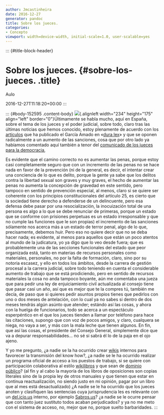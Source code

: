 ```yaml
---
author: Jmcastinheira
date: 2016-12-27
generator: pandoc
title: Sobre los jueces.
categories:
- Concepto
viewport: width=device-width, initial-scale=1.0, user-scalable=yes
---
```


::: {#title-block-header}
# Sobre los jueces. {#sobre-los-jueces. .title}

Aulo

2016-12-27T11:18:20+00:00
:::

::: {#body-152595 .content-body}
![](http://www.humor12.com/data/media/13/justicia_www_humor12_com.jpg){.alignleft
width="234" height="175" align="left" border="0"}Últimamente se habla
mucho, aquí en España, sobre el tema de los jueces y el poder judicial,
sobre todo, claro tras las últimas noticias que hemos conocido, estoy
plenamente de acuerdo con los
[artículos](http://garciamado.blogspot.com/2008/03/jueces-independientes.html)
que ha publicado el García Amado en «[dura
lex](http://garciamado.blogspot.com/)» y que se oponen radicalmente a un
aumento de las sanciones, cosa que por otro lado ya habíamos comentado
aquí también a tenor del [comunicado de los jueces para la
democracia](http://entelequia.bligoo.com/content/view/140189/Los_jueces_y_el_manifiesto.html),

Es evidente que el camino correcto no es aumentar las penas, porque
estoy casi completamente seguro que con un incremento de las penas no se
hace nada en favor de la prevención (ni de la general, es decir, el
intentar crear una conciencia de lo que es delito, porque la gente ya
sabe que los delitos contra la libertad sexual son graves y muy graves,
el hecho de aumentar las penas no aumenta la concepción de gravedad en
este sentido, pero tampoco en sentido de prevención especial, al menos,
claro si se quiere ser coherente con los principios constitucionales del
artículo 25, es cierto que la sociedad tiene derecho a defenderse de un
delincuente, pero esa defensa debe pasar por una resocialización, la
inocuización total de una persona es algo a lo que se debe renunciar de
primeras, porque un estado que se conforme con prisiones perpetuas es un
estado irresponsable y que no cumple las funciones que le son propias)
el incremento de las sanciones sólamente nos acerca más a un estado de
terror penal, algo de lo que, precisamente, debemos huir. Pero eso no
quiere decir que no se deba hacer nada; es evidente, al menos para
aquellos que están un poco atentos al mundo de la judicatura, yo ya digo
que lo veo desde fuera; que es probablemente una de las secciones
funcionales del estado que peor organizada está, tanto en materias de
recursos personales como materiales, personales, no por la falta de
formación, claro, sino por su notoria escasez, y ello en todos los
ámbitos, desde la carrera de gestión procesal a la carrera judicial,
sobre todo teniendo en cuenta el considerable aumento de trabajo que se
está prodiciendo, pero en sentido de recursos materiales la cosa no anda
tampoco boyante, aún me comentaba una jueza que para pedir una ley de
enjuiciamiento civil actualizada al consejo tiene que pasar casi un año,
así que es mejor que te la compres tú, también me decía, de paso que si
quieres pedir asuntos propios tienes que pedirlos con uno o dos meses de
antelación, con lo cual ya no sabes si dentro de dos meses tendrás algún
asúnto que atender; estándo así las cosas, y ahora con la huelga de
funcionarios, todo se acerca a un espectáculo esperpéntico en el que los
jueces tienden a llamar por teléfono para hace las citaciones, supongo
que con voz de pocos amigos, y claro, cualquera se niega, no vaya a ser,
y más con la mala leche que tienen algunos. En fin, que así las cosas,
el presidente del Consejo General, simplemente dice que va a depurar
responsabilidades... no sé si sabrá él lo de la paja en el ojo ajeno.

Y yo me pregunto, ¿a nadie se la ha ocurrido crear
[wikis](http://aulablog21.wikispaces.com/Servicios+gratuitos+de+alojamientos+de+Wikis)
internos para favorecer la transmisión del know how?, ¿a nadie se le ha
ocurrido realizar un programa oficial de acceso a los puestos de
trabajo, si se quiere con participación colaborativa al estilo
[wikilibros](http://es.wikibooks.org/wiki/Portada) y que sean de
[dominio público](http://planta29.com/)? (al fin y al cabo la mayoría de
los libros de oposiciones son copias literales sino de la propia ley de
otros manuales y que tienen que estar en continua reactualización, no
siendo justo en mi opinión, pagar por un libro que al mes está
desactualizado) ¿A nadie se le ha ocurrido que los jueces anoten y
clasifiquen las sentencias cuya jurisprudencia les es relevante con un
[del.icio.us](http://es.wikipedia.org/wiki/Del.icio.us) interno, por
ejemplo [Sabros.us](http://sabros.us/)? ¿a nadie se le ocurre pensar que
con tanto juez sustituto todos acaban perjudicados? y ya no me meto con
el sistema de acceso, no, mejor que no, porque suelto barbaridades.
:::
